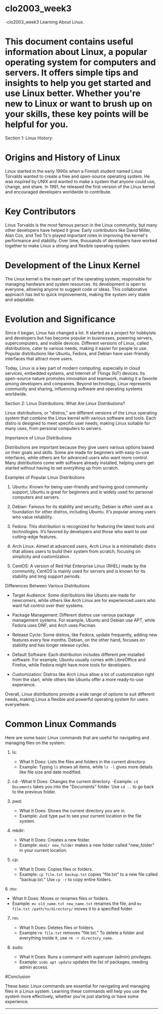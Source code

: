 # clo2003_week3
-clo2003_week3
 Learning About Linux.

# This document contains useful information about Linux, a popular operating system for computers and servers. It offers simple tips and insights to help you get started and use Linux better. Whether you're new to Linux or want to brush up on your skills, these key points will be helpful for you.


Section 1: Linux History:

# Origins and History of Linux

Linux started in the early 1990s when a Finnish student named Linus Torvalds wanted to create a free and open-source operating system. He was inspired by UNIX and wanted to make a system that anyone could use, change, and share. In 1991, he released the first version of the Linux kernel and encouraged developers worldwide to contribute.

# Key Contributors

Linus Torvalds is the most famous person in the Linux community, but many other developers have helped it grow. Early contributors like David Miller, Alan Cox, and Ted Ts'o played important roles in improving the kernel's performance and stability. Over time, thousands of developers have worked together to make Linux a strong and flexible operating system.

# Development of the Linux Kernel

The Linux kernel is the main part of the operating system, responsible for managing hardware and system resources. Its development is open to everyone, allowing anyone to suggest code or ideas. This collaborative approach has led to quick improvements, making the system very stable and adaptable.

# Evolution and Significance

Since it began, Linux has changed a lot. It started as a project for hobbyists and developers but has become popular in businesses, powering servers, supercomputers, and mobile devices. Different versions of Linux, called distributions, cater to various needs, making it easier for people to use. Popular distributions like Ubuntu, Fedora, and Debian have user-friendly interfaces that attract more users.

Today, Linux is a key part of modern computing, especially in cloud services, embedded systems, and Internet of Things (IoT) devices. Its open-source nature promotes innovation and teamwork, making it a favorite among developers and companies. Beyond technology, Linux represents community and sharing, influencing software and operating systems worldwide.



 Section 2: Linux Distributions:
What Are Linux Distributions?

Linux distributions, or "distros," are different versions of the Linux operating system that combine the Linux kernel with various software and tools. Each distro is designed to meet specific user needs, making Linux suitable for many uses, from personal computers to servers.

Importance of Linux Distributions

Distributions are important because they give users various options based on their goals and skills. Some are made for beginners with easy-to-use interfaces, while others are for advanced users who want more control. Many distributions come with software already installed, helping users get started without having to set everything up from scratch.

Examples of Popular Linux Distributions

1. Ubuntu: Known for being user-friendly and having good community support, Ubuntu is great for beginners and is widely used for personal computers and servers.

2. Debian: Famous for its stability and security, Debian is often used as a foundation for other distros, including Ubuntu. It's popular among users who value reliability.

3. Fedora: This distribution is recognized for featuring the latest tools and technologies. It’s favored by developers and those who want to use cutting-edge features.

4. Arch Linux: Aimed at advanced users, Arch Linux is a minimalistic distro that allows users to build their system from scratch, focusing on simplicity and customization.

5. CentOS: A version of Red Hat Enterprise Linux (RHEL) made by the community, CentOS is mainly used for servers and is known for its stability and long support periods.

Differences Between Various Distributions

- Target Audience: Some distributions like Ubuntu are made for newcomers, while others like Arch Linux are for experienced users who want full control over their systems.

- Package Management: Different distros use various package management systems. For example, Ubuntu and Debian use APT, while Fedora uses DNF, and Arch uses Pacman.

- Release Cycle: Some distros, like Fedora, update frequently, adding new features every few months. Debian, on the other hand, focuses on stability and has longer release cycles.

- Default Software: Each distribution includes different pre-installed software. For example, Ubuntu usually comes with LibreOffice and Firefox, while Fedora might have more tools for developers.

- Customization: Distros like Arch Linux allow a lot of customization right from the start, while others like Ubuntu offer a more ready-to-use experience.

Overall, Linux distributions provide a wide range of options to suit different needs, making Linux a flexible and powerful operating system for users everywhere.








# Common Linux Commands

Here are some basic Linux commands that are useful for navigating and managing files on the system:

1. ls: 
   - What It Does: Lists the files and folders in the current directory.
   - Example: Typing `ls` shows all items, while `ls -l` gives more details like file size and date modified.

2. cd: 
   -What It Does: Changes the current directory.
   -Example: `cd Documents` takes you into the "Documents" folder. Use `cd ..` to go back to the previous folder.

3. pwd: 
   - What It Does: Shows the current directory you are in.
   - Example: Just type `pwd` to see your current location in the file system.

4. mkdir: 
   - What It Does: Creates a new folder.
   - Example: `mkdir new_folder` makes a new folder called "new_folder" in your current location.

5. cp: 
   - What It Does: Copies files or folders.
   - Example: `cp file.txt backup.txt` copies "file.txt" to a new file called "backup.txt." Use `cp -r` to copy entire folders.

6 .mv: 
   - What It Does: Moves or renames files or folders.
   - Example: `mv old_name.txt new_name.txt` renames the file, and `mv file.txt /path/to/directory/` moves it to a specified folder.

7. rm: 
   - What It Does: Deletes files or folders.
   - Example:`rm file.txt` removes "file.txt." To delete a folder and everything inside it, use `rm -r directory_name`.

8. sudo: 
   - What It Does: Runs a command with superuser (admin) privileges.
   - Example: `sudo apt update` updates the list of packages, needing admin access.

#Conclusion

These basic Linux commands are essential for navigating and managing files in a Linux system. Learning these commands will help you use the system more effectively, whether you're just starting or have some experience.

****
